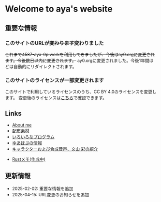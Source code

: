<!-- title Home -->
<!-- update 2025-04-25 18:00 -->
<!-- license ライセンスページを確認してください -->

# Welcome to aya's website

## 重要な情報

### このサイトのURLが~~変わります~~変わりました

~~これまで4587-aya-0p.workを利用してきましたが、今後はay0.orgに変更されます。今後数日以内に変更されます。~~
ay0.orgに変更されました。今後1年間ほどは自動的にリダイレクトされます。

### このサイトのライセンスが一部変更されます

このサイトで利用しているライセンスのうち、CC BY 4.0のライセンスを変更します。
変更後のライセンスは[こちら](./license)で確認できます。

## Links

- [About me](./aboutme/README.md)
- [配布素材](./share/README.md)
- [いろいろなプログラム](./programs/README.md)
- [ゆあほぷの情報](./youarehope/foods/README.md)
- [キャラクターおよび合成音声、文山 彩の紹介](./voice/README.md)
<!-- - [授業「プログラミング」で利用した資料](./init) -->
- [Rustメモ(作成中)](./rust/README.md)

## 更新情報

- 2025-02-02: 重要な情報を追加
- 2025-04-15: URL変更のお知らせを追加
